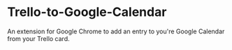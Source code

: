 # Trello-to-Google-Calendar
An extension for Google Chrome to add an entry to you're Google Calendar from your Trello card.
